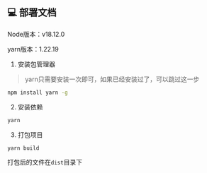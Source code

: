 ## 💻 部署文档
Node版本：v18.12.0

yarn版本：1.22.19

1. 安装包管理器
> yarn只需要安装一次即可，如果已经安装过了，可以跳过这一步
```bash
npm install yarn -g
```

2. 安装依赖
```bash
yarn
```

3. 打包项目
```bash
yarn build
```

打包后的文件在`dist`目录下
